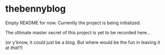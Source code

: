 # thebennyblog

Empty README for now. Currently the project is being initialized.

The ultimate master secret of this project is yet to be recorded here...

(or y'know, it *could* just be a blog. But where would be the fun in leaving it at *that*?)
